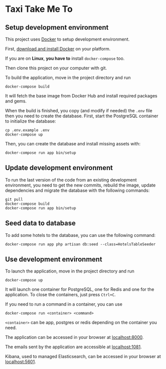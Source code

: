 Taxi Take Me To
==============

Setup development environment
--------

This project uses [Docker](https://www.docker.com/community-edition) to setup development environment.


First, [download and install Docker](https://www.docker.com/community-edition#/download) on your platform.

If you are on **Linux**, **you have to** install `docker-compose` too.

Then clone this project on your computer with git.

To build the application, move in the project directory and run
```
docker-compose build
```
It will fetch the base image from Docker Hub and install required packages and gems.

When the build is finished, you copy (and modify if needed) the `.env` file then you need to create the database. First, start the PostgreSQL container to initialize the database:
```
cp .env.example .env
docker-compose up
```
Then, you can create the database and install missing assets with:
```
docker-compose run app bin/setup
```

Update development environment
----------

To run the last version of the code from an existing development environment, you need to get the new commits, rebuild the image, update dependencies and migrate the database with the following commands:
```
git pull
docker-compose build
docker-compose run app bin/setup
```

Seed data to database
---------

To add some hotels to the database, you can use the following command:
```
docker-compose run app php artisan db:seed --class=HotelsTableSeeder
```

Use development environment
--------

To launch the application, move in the project directory and run
```
docker-compose up
```
It will launch one container for PostgreSQL, one for Redis and one for the application.
To close the containers, just press `Ctrl+C`.

If you need to run a command in a container, you can use
```
docker-compose run <container> <command>
```
`<container>` can be app, postgres or redis depending on the container you need.

The application can be accessed in your browser at [localhost:8000](http://localhost:8000/).

The emails sent by the application are accessible at [localhost:1081](http://localhost:1081/).

Kibana, used to managed Elasticsearch, can be accessed in your browser at [localhost:5601](http://localhost:5601/).
